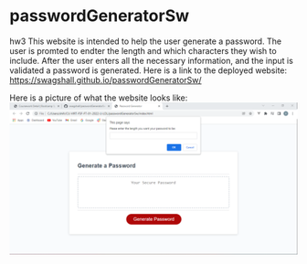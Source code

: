 # passwordGeneratorSw
hw3
This website is intended to help the user generate a password. The user is promted to endter the length and which characters they wish to include. After the user enters all the necessary information, and the input is validated a password is generated. 
Here is a link to the deployed website: https://swagshall.github.io/passwordGeneratorSw/

Here is a picture of what the website looks like: 
 <img src=".\assets\images\password generator pic.png" alt="screenshot 1">